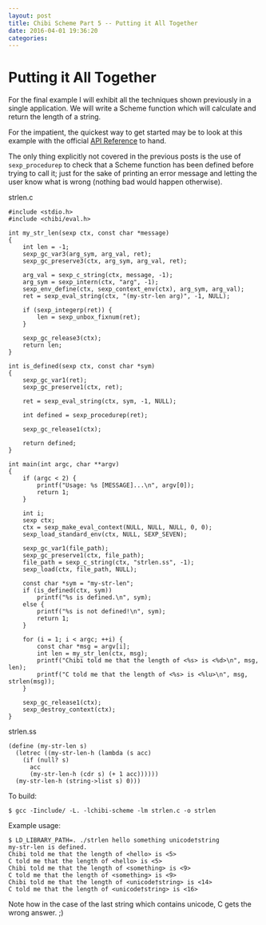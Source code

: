 ```yaml
---
layout: post
title: Chibi Scheme Part 5 -- Putting it All Together
date: 2016-04-01 19:36:20
categories: 
---
```

Putting it All Together
===
For the final example I will exhibit all the techniques shown previously in a single application. We will write a Scheme function which will calculate and return the length of a string.

For the impatient, the quickest way to get started may be to look at this example with the official [API Reference](http://synthcode.com/scheme/chibi/) to hand.

The only thing explicitly not covered in the previous posts is the use of `sexp_procedurep` to check that a Scheme function has been defined before trying to call it; just for the sake of printing an error message and letting the user know what is wrong (nothing bad would happen otherwise).

strlen.c

    #include <stdio.h>
    #include <chibi/eval.h>
  
    int my_str_len(sexp ctx, const char *message)
    {
        int len = -1;
        sexp_gc_var3(arg_sym, arg_val, ret);
        sexp_gc_preserve3(ctx, arg_sym, arg_val, ret);

        arg_val = sexp_c_string(ctx, message, -1);
        arg_sym = sexp_intern(ctx, "arg", -1);
        sexp_env_define(ctx, sexp_context_env(ctx), arg_sym, arg_val);
        ret = sexp_eval_string(ctx, "(my-str-len arg)", -1, NULL);

        if (sexp_integerp(ret)) {
            len = sexp_unbox_fixnum(ret);
        }

        sexp_gc_release3(ctx);
        return len;
    }

    int is_defined(sexp ctx, const char *sym)
    {
        sexp_gc_var1(ret);
        sexp_gc_preserve1(ctx, ret);

        ret = sexp_eval_string(ctx, sym, -1, NULL);

        int defined = sexp_procedurep(ret);

        sexp_gc_release1(ctx);

        return defined;
    }

    int main(int argc, char **argv)
    {
        if (argc < 2) {
            printf("Usage: %s [MESSAGE]...\n", argv[0]);
            return 1;
        }

        int i;
        sexp ctx;
        ctx = sexp_make_eval_context(NULL, NULL, NULL, 0, 0);
        sexp_load_standard_env(ctx, NULL, SEXP_SEVEN);

        sexp_gc_var1(file_path);
        sexp_gc_preserve1(ctx, file_path);
        file_path = sexp_c_string(ctx, "strlen.ss", -1);
        sexp_load(ctx, file_path, NULL);

        const char *sym = "my-str-len";
        if (is_defined(ctx, sym))
            printf("%s is defined.\n", sym);
        else {
            printf("%s is not defined!\n", sym);
            return 1;
        }

        for (i = 1; i < argc; ++i) {
            const char *msg = argv[i];
            int len = my_str_len(ctx, msg);
            printf("Chibi told me that the length of <%s> is <%d>\n", msg, len);
            printf("C told me that the length of <%s> is <%lu>\n", msg, strlen(msg));
        }

        sexp_gc_release1(ctx);
        sexp_destroy_context(ctx);
    }

strlen.ss

    (define (my-str-len s)
      (letrec ((my-str-len-h (lambda (s acc)
        (if (null? s)
          acc
          (my-str-len-h (cdr s) (+ 1 acc))))))
      (my-str-len-h (string->list s) 0)))

To build:

    $ gcc -Iinclude/ -L. -lchibi-scheme -lm strlen.c -o strlen

Example usage:

    $ LD_LIBRARY_PATH=. ./strlen hello something unicode†string
    my-str-len is defined.
    Chibi told me that the length of <hello> is <5>
    C told me that the length of <hello> is <5>
    Chibi told me that the length of <something> is <9>
    C told me that the length of <something> is <9>
    Chibi told me that the length of <unicode†string> is <14>
    C told me that the length of <unicode†string> is <16>

Note how in the case of the last string which contains unicode, C gets the wrong answer. ;)
